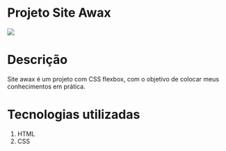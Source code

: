 # Projeto Site Awax

![](/html/site1/assets/images/awax.png)

# Descrição

Site awax é um projeto com CSS flexbox, com o objetivo de colocar meus conhecimentos em prática.

# Tecnologias utilizadas

1. HTML
2. CSS


